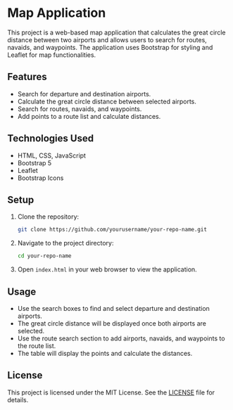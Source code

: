 # Map Application

This project is a web-based map application that calculates the great circle distance between two airports and allows users to search for routes, navaids, and waypoints. The application uses Bootstrap for styling and Leaflet for map functionalities.

## Features

- Search for departure and destination airports.
- Calculate the great circle distance between selected airports.
- Search for routes, navaids, and waypoints.
- Add points to a route list and calculate distances.

## Technologies Used

- HTML, CSS, JavaScript
- Bootstrap 5
- Leaflet
- Bootstrap Icons

## Setup

1. Clone the repository:

   ```sh
   git clone https://github.com/yourusername/your-repo-name.git
   ```

2. Navigate to the project directory:

   ```sh
   cd your-repo-name
   ```

3. Open `index.html` in your web browser to view the application.

## Usage

- Use the search boxes to find and select departure and destination airports.
- The great circle distance will be displayed once both airports are selected.
- Use the route search section to add airports, navaids, and waypoints to the route list.
- The table will display the points and calculate the distances.

## License

This project is licensed under the MIT License. See the [LICENSE](LICENSE) file for details.
